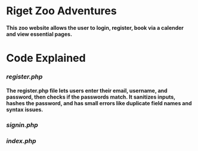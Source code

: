 # Riget Zoo Adventures

#### This zoo website allows the user to login, register, book via a calender and view essential pages.

# Code Explained

### *register.php*

#### The register.php file lets users enter their email, username, and password, then checks if the passwords match. It sanitizes inputs, hashes the password, and has small errors like duplicate field names and syntax issues.

### *signin.php*

####

### *index.php*
